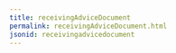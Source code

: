 ```yaml
---
title: receivingAdviceDocument
permalink: receivingAdviceDocument.html
jsonid: receivingadvicedocument
---
```

